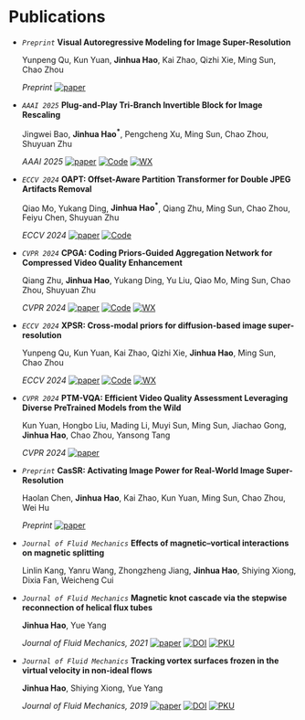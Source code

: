 <span class='anchor' id='publications'></span>

# Publications

- *``Preprint``* **Visual Autoregressive Modeling for Image Super-Resolution**

  Yunpeng Qu, Kun Yuan, **Jinhua Hao**, Kai Zhao, Qizhi Xie, Ming Sun, Chao Zhou

  *Preprint* 
  [![paper](https://img.shields.io/badge/Paper-blue?logo=arxiv&logoColor=black&style=social&labelColor=505050)](https://arxiv.org/abs/2501.18993) 

- *``AAAI 2025``* **Plug-and-Play Tri-Branch Invertible Block for Image Rescaling**

  Jingwei Bao, **Jinhua Hao<sup>*</sup>**, Pengcheng Xu, Ming Sun, Chao Zhou, Shuyuan Zhu

  *AAAI 2025*
  [![paper](https://img.shields.io/badge/Paper-blue?logo=arxiv&logoColor=black&style=social&labelColor=505050)](https://arxiv.org/abs/2412.13508) 
  [![Code](https://img.shields.io/badge/Code-blue?logo=github&logoColor=black&style=social&labelColor=505050)](https://github.com/Jingwei-Bao/T-InvBlocks) 
  [![WX](https://img.shields.io/badge/Post-blue?logo=wechat&logoColor=black&style=social&labelColor=505050)](https://mp.weixin.qq.com/s/H2bAM1RmZxNpsMp6IsNauQ) 

- *``ECCV 2024``* **OAPT: Offset-Aware Partition Transformer for Double JPEG Artifacts Removal**

  Qiao Mo, Yukang Ding, **Jinhua Hao<sup>*</sup>**, Qiang Zhu, Ming Sun, Chao Zhou, Feiyu Chen, Shuyuan Zhu

  *ECCV 2024* 
  [![paper](https://img.shields.io/badge/Paper-blue?logo=arxiv&logoColor=black&style=social&labelColor=505050)](https://www.ecva.net/papers/eccv_2024/papers_ECCV/papers/03228.pdf) 
  [![Code](https://img.shields.io/badge/Code-blue?logo=github&logoColor=black&style=social&labelColor=505050)](https://github.com/QMoQ/OAPT)

- *``CVPR 2024``* **CPGA: Coding Priors-Guided Aggregation Network for Compressed Video Quality Enhancement**

  Qiang Zhu, **Jinhua Hao**, Yukang Ding, Yu Liu, Qiao Mo, Ming Sun, Chao Zhou, Shuyuan Zhu

  *CVPR 2024* 
  [![paper](https://img.shields.io/badge/Paper-blue?logo=arxiv&logoColor=black&style=social&labelColor=505050)](https://openaccess.thecvf.com/content/CVPR2024/papers/Zhu_CPGA_Coding_Priors-Guided_Aggregation_Network_for_Compressed_Video_Quality_Enhancement_CVPR_2024_paper.pdf) 
  [![Code](https://img.shields.io/badge/Code-blue?logo=github&logoColor=black&style=social&labelColor=505050)](https://github.com/QZ1-boy/CPGA) 
  [![WX](https://img.shields.io/badge/Post-blue?logo=wechat&logoColor=black&style=social&labelColor=505050)](https://mp.weixin.qq.com/s/ixog0p_bYTv_daMjTAwEyA) 

- *``ECCV 2024``* **XPSR: Cross-modal priors for diffusion-based image super-resolution**

  Yunpeng Qu, Kun Yuan, Kai Zhao, Qizhi Xie, **Jinhua Hao**, Ming Sun, Chao Zhou

  *ECCV 2024* 
  [![paper](https://img.shields.io/badge/Paper-blue?logo=arxiv&logoColor=black&style=social&labelColor=505050)](https://www.ecva.net/papers/eccv_2024/papers_ECCV/papers/01755.pdf) 
  [![Code](https://img.shields.io/badge/Code-blue?logo=github&logoColor=black&style=social&labelColor=505050)](https://github.com/qyp2000/XPSR) 
  [![WX](https://img.shields.io/badge/Post-blue?logo=wechat&logoColor=black&style=social&labelColor=505050)](https://mp.weixin.qq.com/s/zRUoL2eJaOS2wIcB_xiQkg)

- *``CVPR 2024``* **PTM-VQA: Efficient Video Quality Assessment Leveraging Diverse PreTrained Models from the Wild**

  Kun Yuan, Hongbo Liu, Mading Li, Muyi Sun, Ming Sun, Jiachao Gong, **Jinhua Hao**, Chao Zhou, Yansong Tang

  *CVPR 2024* 
  [![paper](https://img.shields.io/badge/Paper-blue?logo=arxiv&logoColor=black&style=social&labelColor=505050)](https://openaccess.thecvf.com/content/CVPR2024/papers/Yuan_PTM-VQA_Efficient_Video_Quality_Assessment_Leveraging_Diverse_PreTrained_Models_from_CVPR_2024_paper.pdf) 

- *``Preprint``* **CasSR: Activating Image Power for Real-World Image Super-Resolution**

  Haolan Chen, **Jinhua Hao**, Kai Zhao, Kun Yuan, Ming Sun, Chao Zhou, Wei Hu

  *Preprint* 
  [![paper](https://img.shields.io/badge/Paper-blue?logo=arxiv&logoColor=black&style=social&labelColor=505050)](https://arxiv.org/abs/2403.11451) 

- *``Journal of Fluid Mechanics``* **Effects of magnetic–vortical interactions on magnetic splitting**

  Linlin Kang, Yanru Wang, Zhongzheng Jiang, **Jinhua Hao**, Shiying Xiong, Dixia Fan, Weicheng Cui

- *``Journal of Fluid Mechanics``* **Magnetic knot cascade via the stepwise reconnection of helical flux tubes**

  **Jinhua Hao**, Yue Yang

  *Journal of Fluid Mechanics, 2021* 
  [![paper](https://img.shields.io/badge/Paper-blue?logo=arxiv&logoColor=black&style=social&labelColor=505050)](https://www.researchgate.net/profile/Yue-Yang-11/publication/349411681_Magnetic_knot_cascade_via_the_stepwise_reconnection_of_helical_flux_tubes/links/602f631392851c4ed58062be/Magnetic-knot-cascade-via-the-stepwise-reconnection-of-helical-flux-tubes.pdf) 
  [![DOI](https://img.shields.io/badge/Paper-blue?logo=doi&logoColor=black&style=social&labelColor=505050)](https://www.cambridge.org/core/journals/journal-of-fluid-mechanics/article/abs/magnetic-knot-cascade-via-the-stepwise-reconnection-of-helical-flux-tubes/B356EACB1EDB95A98223264A0205B129) 
  [![PKU](https://img.shields.io/badge/PKU-News-blue?style=social&labelColor=505050)](https://www.coe.pku.edu.cn/newsfocus/fast/11585.html) 

- *``Journal of Fluid Mechanics``* **Tracking vortex surfaces frozen in the virtual velocity in non-ideal flows**

  **Jinhua Hao**, Shiying Xiong, Yue Yang

  *Journal of Fluid Mechanics, 2019* 
  [![paper](https://img.shields.io/badge/Paper-blue?logo=arxiv&logoColor=black&style=social&labelColor=505050)](https://www.researchgate.net/profile/Yue-Yang-11/publication/330640967_Tracking_vortex_surfaces_frozen_in_the_virtual_velocity_in_non-ideal_flows/links/5c4bb76692851c22a3911051/Tracking-vortex-surfaces-frozen-in-the-virtual-velocity-in-non-ideal-flows.pdf) 
  [![DOI](https://img.shields.io/badge/Paper-blue?logo=doi&logoColor=black&style=social&labelColor=505050)](https://www.cambridge.org/core/journals/journal-of-fluid-mechanics/article/abs/tracking-vortex-surfaces-frozen-in-the-virtual-velocity-in-nonideal-flows/64E2BACB47FD757AB7808626EB9C232D) 
  [![PKU](https://img.shields.io/badge/PKU-News-blue?style=social&labelColor=505050)](https://www.coe.pku.edu.cn/research/progress/6710.html) 

<span class='anchor' id='projects'></span>
